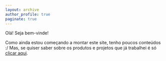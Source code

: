 ```yaml
---
layout: archive
author_profile: true
paginate: true
---
```

Olá! Seja bem-vinde!

Como ainda estou começando a montar este site, tenho poucos conteúdos :/ Mas, se quiser saber sobre os produtos e projetos que já trabalhei é só [clicar aqui](https://zepaulo.com.br/sobre/).